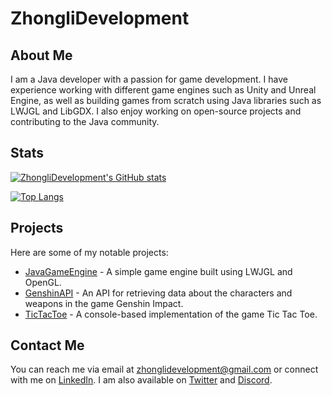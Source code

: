 # ZhongliDevelopment

## About Me
I am a Java developer with a passion for game development. I have experience working with different game engines such as Unity and Unreal Engine, as well as building games from scratch using Java libraries such as LWJGL and LibGDX. I also enjoy working on open-source projects and contributing to the Java community.

## Stats

[![ZhongliDevelopment's GitHub stats](https://github-readme-stats.vercel.app/api?username=ZhongliDevelopment&show_icons=true&theme=dark)](https://github.com/ZhongliDevelopment)

[![Top Langs](https://github-readme-stats.vercel.app/api/top-langs/?username=ZhongliDevelopment&layout=compact&theme=dark)](https://github.com/ZhongliDevelopment)

## Projects

Here are some of my notable projects:

- [JavaGameEngine](https://github.com/ZhongliDevelopment/JavaGameEngine) - A simple game engine built using LWJGL and OpenGL.
- [GenshinAPI](https://github.com/ZhongliDevelopment/GenshinAPI) - An API for retrieving data about the characters and weapons in the game Genshin Impact.
- [TicTacToe](https://github.com/ZhongliDevelopment/TicTacToe) - A console-based implementation of the game Tic Tac Toe.

## Contact Me

You can reach me via email at [zhonglidevelopment@gmail.com](mailto:zhongli.development100@gmail.com) or connect with me on [LinkedIn](https://www.linkedin.com/in/zhonglidevelopment/). I am also available on [Twitter](https://twitter.com/ZhongliDev) and [Discord](https://discord.gg/zhonglidev).
